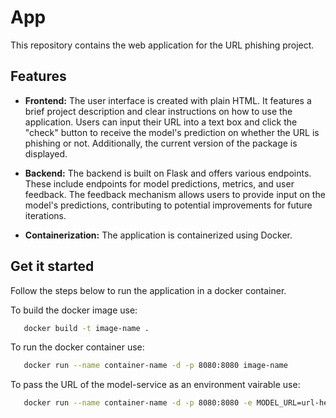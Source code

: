 # App
This repository contains the web application for the URL phishing project.

## Features

- **Frontend:** The user interface is created with plain HTML. It features a brief project description and clear instructions on how to use the application. Users can input their URL into a text box and click the "check" button to receive the model's prediction on whether the URL is phishing or not. Additionally, the current version of the package is displayed.

- **Backend:** The backend is built on Flask and offers various endpoints. These include endpoints for model predictions, metrics, and user feedback. The feedback mechanism allows users to provide input on the model's predictions, contributing to potential improvements for future iterations.

- **Containerization:** The application is containerized using Docker. 

## Get it started

Follow the steps below to run the application in a docker container.

To build the docker image use:

```bash
   docker build -t image-name .   
```

To run the docker container use:

```bash
   docker run --name container-name -d -p 8080:8080 image-name   
```

To pass the URL of the model-service as an environment vairable use:

```bash
   docker run --name container-name -d -p 8080:8080 -e MODEL_URL=url-here image-name   
```
